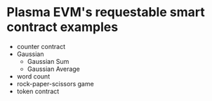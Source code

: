 # Plasma EVM's requestable smart contract examples

- counter contract
- Gaussian
  - Gaussian Sum
  - Gaussian Average
- word count
- rock-paper-scissors game
- token contract
